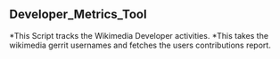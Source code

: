## Developer_Metrics_Tool

*This Script tracks the Wikimedia Developer activities.
*This takes the wikimedia gerrit usernames and fetches the users contributions report.
